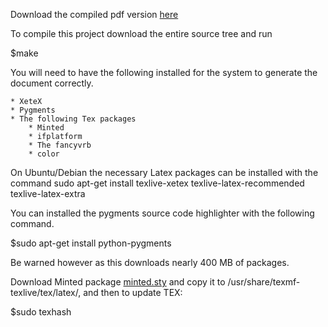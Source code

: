 Download the compiled pdf version [here](https://github.com/Debdut/vala-guide/blob/master/downloads/The-Vala-Guide.pdf?raw=true)

To compile this project download the entire source tree and run

$make

You will need to have the following installed for the system to generate the document correctly.

	* XeteX
	* Pygments
	* The following Tex packages
		* Minted
		* ifplatform
		* The fancyvrb
		* color

On Ubuntu/Debian the necessary Latex packages can be installed with the command
sudo apt-get install texlive-xetex texlive-latex-recommended texlive-latex-extra

You can installed the pygments source code highlighter with the following command.

$sudo apt-get install python-pygments

Be warned however as this downloads nearly 400 MB of packages.

Download Minted package [minted.sty](https://code.google.com/p/minted/downloads/list) and copy it to /usr/share/texmf-texlive/tex/latex/, and then to update TEX:

$sudo texhash

